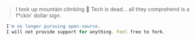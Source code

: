 > I took up mountain climbing 🧗
> Tech is dead... all they comprehend is a f*ckin' dollar sign.

```ts
  I'm no longer pursuing open-source. 
  I will not provide support for anything. Feel free to fork.
```
